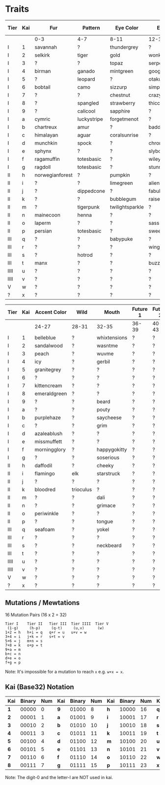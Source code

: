# Traits

| Tier | Kai | Fur | Pattern | Eye Color | Eye Shape | Base Color | Highlight Color |
|----|----|----|----|----|----|----|----|
|    |    | 0-3 | 4-7 | 8-11 | 12-15 | 16-19 | 20-23 |
| I | 1 | savannah | ? | thundergrey | ? | shadowgrey | ? |
| I | 2 | selkirk | tiger | gold | wonky | salmon | ? |
| I | 3 | ? | ? | topaz | serpent | ? | egyptiankohl |
| I | 4 | birman | ganado | mintgreen | googly | orangesoda | ? |
| I | 5 | ? | leopard | ? | otaku | cottoncandy | lilac |
| I | 6 | bobtail | camo  | sizzurp | simple | mauveover | apricot |
| I | 7 | ? | ? | chestnut | crazy | aquamarine | royalpurple |
| I | 8 | ? | spangled | strawberry | thicccbrowz | nachocheez | ? |
| I | 9 | ? | calicool | sapphire | ? | harbourfog | swampgreen |
| I | a | cymric | luckystripe | forgetmenot | ? | ? | violet |
| I | b | chartreux | amur | ? | baddate | greymatter | scarlet |
| I | c | himalayan | aguar | coralsunrise | ? | ? | barkbrown |
| I | d | munchkin | spock | ? | chronic | ? | coffee |
| I | e | sphynx | ? | ? | slyboots | ? | lemonade |
| I | f | ragamuffin | totesbasic | ? | wiley | hintomint | chocolate |
| I | g | ragdoll | totesbasic | ? | stunned | bananacream | ? |
| II | h | norwegianforest | ? | pumpkin | ? | cloudwhite | ? |
| II | i | ? | ? | limegreen | alien | ? | ? |
| II | j | ? | dippedcone | ? | fabulous | oldlace | turtleback |
| II | k | ? | ? | bubblegum | raisedbrow | koala | ? |
| II | m | ? | tigerpunk | twilightsparkle | ? | ? | wolfgrey |
| II | n | mainecoon | henna | ? | ? | ? | cerulian |
| II | o | laperm | ? | ? | sass | ? | skyblue |
| II | p | persian | totesbasic | ? | sweetmeloncakes | verdigris | ? |
| III | q | ? | ? | babypuke | ? | ? | ? |
| III | r | ? | ? | ? | wingtips | onyx | ? |
| III | s | ? | hotrod | ? | ? | ? | royalblue |
| III | t | manx | ? | ? | buzzed | ? | ? |
| IIII | u | ? | ? | ? | ? | ? | ? |
| IIII | v | ? | ? | ? | ? | ? | ? |
| V | w | ? | ? | ? | ? | ? | ? |
| ? | x | ? | ? | ? | ? | ? | ? |


| Tier | Kai | Accent Color | Wild | Mouth | Future 1 | Future 2 | Future 3 |
|----|----|----|----|----|----|----|----|
|    |    | 24-27 | 28-31 | 32-35 | 36-39 | 40-43 | 44-47 |
| I | 1 | belleblue | ? | whixtensions | ? | ? | ? |
| I | 2 | sandalwood | ? | wasntme | ? | ? | ? |
| I | 3 | peach | ? | wuvme | ? | ? | ? |
| I | 4 | icy | ? | gerbil | ? | ? | ? |
| I | 5 | granitegrey | ? | ? | ? | ? | ? |
| I | 6 | ? | ? | ? | ? | ? | ? |
| I | 7 | kittencream | ? | ? | ? | ? | ? |
| I | 8 | emeraldgreen | ? | ? | ? | ? | ? |
| I | 9 | ? | ? | beard | ? | ? | ? |
| I | a | ? | ? | pouty | ? | ? | ? |
| I | b | purplehaze | ? | saycheese | ? | ? | ? |
| I | c | ? | ? | grim | ? | ? | ? |
| I | d | azaleablush | ? | ? | ? | ? | ? |
| I | e | missmuffett | ? | ? | ? | ? | ? |
| I | f | morningglory | ? | happygokitty | ? | ? | ? |
| I | g | ? | ? | soserious | ? | ? | ? |
| II | h | daffodil | ? | cheeky | ? | ? | ? |
| II | i | flamingo | elk | starstruck | ? | ? | ? |
| II | j | ? | ? | ? | ? | ? | ? |
| II | k | bloodred | trioculus | ? | ? | ? | ? |
| II | m | ? | ? | dali | ? | ? | ? |
| II | n | ? | ? | grimace | ? | ? | ? |
| II | o | periwinkle | ? | ? | ? | ? | ? |
| II | p | ? | ? | tongue | ? | ? | ? |
| III | q | seafoam | ? | yokel | ? | ? | ? |
| III | r | ? | ? | ? | ? | ? | ? |
| III | s | ? | ? | neckbeard | ? | ? | ? |
| III | t | ? | ? | ? | ? | ? | ? |
| IIII | u | ? | ? | ? | ? | ? | ? |
| IIII | v | ? | ? | ? | ? | ? | ? |
| V | w | ? | ? | ? | ? | ? | ? |
| ? | x | ? | ? | ? | ? | ? | ? |


## Mutations / Mewtations

16 Mutation Pairs (16 x 2 = 32)

```
Tier I    Tier II   Tier III  Tier IIII  Tier V
 (1-g)     (h-p)     (q-t)     (u,v)      (w)
1+2 = h   h+i = q   q+r = u   u+v = w
3+4 = i   j+k = r   s+t = v
5+6 = j   m+n = s
7+8 = k   o+p = t
9+a = m
b+c = n
d+e = o
f+g = p
```

Note: It's impossible for a mutation to reach `x` e.g. `w+x = x`.

## Kai (Base32) Notation

|Kai    |Binary |Num|Kai    |Binary |Num|Kai    |Binary |Num|Kai    |Binary |Num|
|-------|-------|---|-------|-------|---|-------|-------|---|-------|-------|---|
| **1** | 00000 | 0 | **9** | 01000 | 8 | **h** | 10000 |16 | **q** | 11000 |24 |
| **2** | 00001 | 1 | **a** | 01001 | 9 | **i** | 10001 |17 | **r** | 11001 |25 |
| **3** | 00010 | 2 | **b** | 01010 | 10| **j** | 10010 |18 | **s** | 11010 |26 |
| **4** | 00011 | 3 | **c** | 01011 | 11| **k** | 10011 |19 | **t** | 11011 |27 |
| **5** | 00100 | 4 | **d** | 01100 | 12| **m** | 10100 |20 | **u** | 11100 |28 |
| **6** | 00101 | 5 | **e** | 01101 | 13| **n** | 10101 |21 | **v** | 11101 |29 |
| **7** | 00110 | 6 | **f** | 01110 | 14| **o** | 10110 |22 | **w** | 11110 |30 |
| **8** | 00111 | 7 | **g** | 01111 | 15| **p** | 10111 |23 | **x** | 11111 |31 |

Note: The digit-0 and the letter-l are NOT used in kai.

